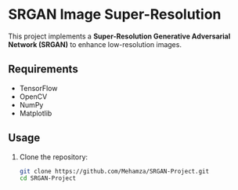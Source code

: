 # SRGAN Image Super-Resolution

This project implements a **Super-Resolution Generative Adversarial Network (SRGAN)** to enhance low-resolution images.

## Requirements
- TensorFlow
- OpenCV
- NumPy
- Matplotlib

## Usage
1. Clone the repository:
   ```bash
   git clone https://github.com/Mehamza/SRGAN-Project.git
   cd SRGAN-Project
